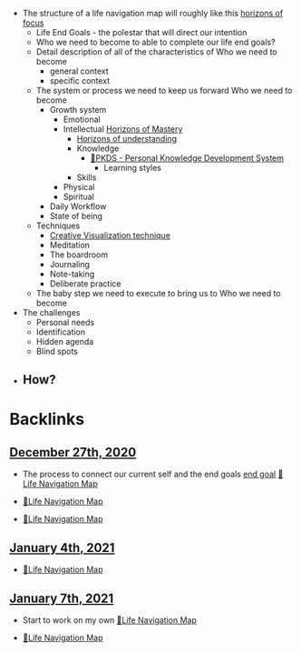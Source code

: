 - The structure of a life navigation map will roughly like this [horizons of focus](<horizons of focus.md>)
    - Life End Goals - the polestar that will direct our intention
    - Who we need to become to able to complete our life end goals?
    - Detail description of all of the characteristics of Who we need to become
        - general context
        - specific context
    - The system or process we need to keep us forward Who we need to become
        - Growth system
            - Emotional
            - Intellectual [Horizons of Mastery](<Horizons of Mastery.md>)
                - [Horizons of understanding](<Horizons of understanding.md>)
                - Knowledge
                    - [🌱PKDS - Personal Knowledge Development System](<🌱PKDS - Personal Knowledge Development System.md>)
                        - Learning styles
                - Skills
            - Physical
            - Spiritual
        - Daily Workflow
        - State of being
    - Techniques
        - [Creative Visualization technique](<Creative Visualization technique.md>)
        - Meditation
        - The boardroom
        - Journaling
        - Note-taking
        - Deliberate practice
    - The baby step we need to execute to bring us to Who we need to become
- The challenges
    - Personal needs
    - Identification
    - Hidden agenda
    - Blind spots
- How?
    - 

# Backlinks
## [December 27th, 2020](<December 27th, 2020.md>)
- The process to connect our current self and the end goals [end goal](<end goal.md>) [🌱Life Navigation Map](<🌱Life Navigation Map.md>)

- [🌱Life Navigation Map](<🌱Life Navigation Map.md>)

- [🌱Life Navigation Map](<🌱Life Navigation Map.md>)

## [January 4th, 2021](<January 4th, 2021.md>)
- [🌱Life Navigation Map](<🌱Life Navigation Map.md>)

## [January 7th, 2021](<January 7th, 2021.md>)
- Start to work on my own [🌱Life Navigation Map](<🌱Life Navigation Map.md>)

- [🌱Life Navigation Map](<🌱Life Navigation Map.md>)

